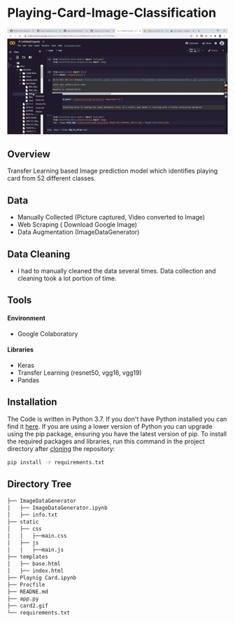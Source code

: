 # Playing-Card-Image-Classification
![](card2.gif)



## Overview
Transfer Learning based Image prediction model which identifies playing card from 52 different classes. 

## Data
- Manually Collected (Picture captured, Video converted to Image)
- Web Scraping ( Download Google Image)
- Data Augmentation (ImageDataGenerator)

## Data Cleaning
- I had to manually cleaned the data several times. Data collection and cleaning took a lot portion of time.

## Tools
#### Environment
- Google Colaboratory
#### Libraries
- Keras
- Transfer Learning (resnet50, vgg16, vgg19)
- Pandas


## Installation
The Code is written in Python 3.7. If you don't have Python installed you can find it [here](https://www.python.org/downloads/). If you are using a lower version of Python you can upgrade using the pip package, ensuring you have the latest version of pip. To install the required packages and libraries, run this command in the project directory after [cloning](https://www.howtogeek.com/451360/how-to-clone-a-github-repository/) the repository:
```bash
pip install -r requirements.txt
```
## Directory Tree 

```
├── ImageDataGenerator 
│   ├── ImageDataGenerator.ipynb
│   ├── info.txt
├── static
│   ├── css
│   │   ├──main.css
│   ├── js
│   │   ├──main.js
├── templates
│   ├── base.html
│   ├── index.html
├── Playnig Card.ipynb
├── Procfile
├── READNE.md
├── app.py
├── card2.gif
└── requirements.txt
```
